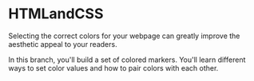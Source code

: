 # HTMLandCSS
Selecting the correct colors for your webpage can greatly improve the aesthetic appeal to your readers.

In this branch, you'll build a set of colored markers. You'll learn different ways to set color values and how to pair colors with each other.
